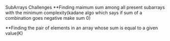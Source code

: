 SubArrays Challenges
**Finding maimum sum among all present subarrays with the minimum complexity(kadane algo which says if sum of a combination goes negative make sum 0)

**Finding the pair of elements in an array whose sum is equal to a given value(K)
